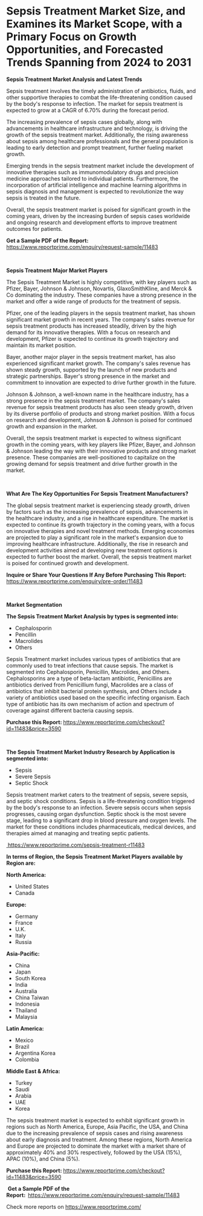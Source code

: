 <p><h1>Sepsis Treatment Market Size, and Examines its Market Scope, with a Primary Focus on Growth Opportunities, and Forecasted Trends Spanning from 2024 to 2031</h1></p><p><strong>Sepsis Treatment Market Analysis and Latest Trends</strong></p>
<p><p>Sepsis treatment involves the timely administration of antibiotics, fluids, and other supportive therapies to combat the life-threatening condition caused by the body's response to infection. The market for sepsis treatment is expected to grow at a CAGR of 6.70% during the forecast period. </p><p>The increasing prevalence of sepsis cases globally, along with advancements in healthcare infrastructure and technology, is driving the growth of the sepsis treatment market. Additionally, the rising awareness about sepsis among healthcare professionals and the general population is leading to early detection and prompt treatment, further fueling market growth.</p><p>Emerging trends in the sepsis treatment market include the development of innovative therapies such as immunomodulatory drugs and precision medicine approaches tailored to individual patients. Furthermore, the incorporation of artificial intelligence and machine learning algorithms in sepsis diagnosis and management is expected to revolutionize the way sepsis is treated in the future.</p><p>Overall, the sepsis treatment market is poised for significant growth in the coming years, driven by the increasing burden of sepsis cases worldwide and ongoing research and development efforts to improve treatment outcomes for patients.</p></p>
<p><strong>Get a Sample PDF of the Report:&nbsp;</strong> <a href="https://www.reportprime.com/enquiry/request-sample/11483">https://www.reportprime.com/enquiry/request-sample/11483</a></p>
<p>&nbsp;</p>
<p><strong>Sepsis Treatment Major Market Players</strong></p>
<p><p>The Sepsis Treatment Market is highly competitive, with key players such as Pfizer, Bayer, Johnson & Johnson, Novartis, GlaxoSmithKline, and Merck & Co dominating the industry. These companies have a strong presence in the market and offer a wide range of products for the treatment of sepsis.</p><p>Pfizer, one of the leading players in the sepsis treatment market, has shown significant market growth in recent years. The company's sales revenue for sepsis treatment products has increased steadily, driven by the high demand for its innovative therapies. With a focus on research and development, Pfizer is expected to continue its growth trajectory and maintain its market position.</p><p>Bayer, another major player in the sepsis treatment market, has also experienced significant market growth. The company's sales revenue has shown steady growth, supported by the launch of new products and strategic partnerships. Bayer's strong presence in the market and commitment to innovation are expected to drive further growth in the future.</p><p>Johnson & Johnson, a well-known name in the healthcare industry, has a strong presence in the sepsis treatment market. The company's sales revenue for sepsis treatment products has also seen steady growth, driven by its diverse portfolio of products and strong market position. With a focus on research and development, Johnson & Johnson is poised for continued growth and expansion in the market.</p><p>Overall, the sepsis treatment market is expected to witness significant growth in the coming years, with key players like Pfizer, Bayer, and Johnson & Johnson leading the way with their innovative products and strong market presence. These companies are well-positioned to capitalize on the growing demand for sepsis treatment and drive further growth in the market.</p></p>
<p>&nbsp;</p>
<p><strong>What Are The Key Opportunities For Sepsis Treatment Manufacturers?</strong></p>
<p><p>The global sepsis treatment market is experiencing steady growth, driven by factors such as the increasing prevalence of sepsis, advancements in the healthcare industry, and a rise in healthcare expenditure. The market is expected to continue its growth trajectory in the coming years, with a focus on innovative therapies and novel treatment methods. Emerging economies are projected to play a significant role in the market's expansion due to improving healthcare infrastructure. Additionally, the rise in research and development activities aimed at developing new treatment options is expected to further boost the market. Overall, the sepsis treatment market is poised for continued growth and development.</p></p>
<p><strong>Inquire or Share Your Questions If Any Before Purchasing This Report:</strong> <a href="https://www.reportprime.com/enquiry/pre-order/11483">https://www.reportprime.com/enquiry/pre-order/11483</a></p>
<p>&nbsp;</p>
<p><strong>Market Segmentation</strong></p>
<p><strong>The Sepsis Treatment Market Analysis by types is segmented into:</strong></p>
<p><ul><li>Cephalosporin</li><li>Pencillin</li><li>Macrolides</li><li>Others</li></ul></p>
<p><p>Sepsis Treatment market includes various types of antibiotics that are commonly used to treat infections that cause sepsis. The market is segmented into Cephalosporin, Penicillin, Macrolides, and Others. Cephalosporins are a type of beta-lactam antibiotic, Penicillins are antibiotics derived from Penicillium fungi, Macrolides are a class of antibiotics that inhibit bacterial protein synthesis, and Others include a variety of antibiotics used based on the specific infecting organism. Each type of antibiotic has its own mechanism of action and spectrum of coverage against different bacteria causing sepsis.</p></p>
<p><strong>Purchase this Report:&nbsp;</strong><a href="https://www.reportprime.com/checkout?id=11483&price=3590">https://www.reportprime.com/checkout?id=11483&price=3590</a></p>
<p>&nbsp;</p>
<p><strong>The Sepsis Treatment Market Industry Research by Application is segmented into:</strong></p>
<p><ul><li>Sepsis</li><li>Severe Sepsis</li><li>Septic Shock</li></ul></p>
<p><p>Sepsis treatment market caters to the treatment of sepsis, severe sepsis, and septic shock conditions. Sepsis is a life-threatening condition triggered by the body's response to an infection. Severe sepsis occurs when sepsis progresses, causing organ dysfunction. Septic shock is the most severe stage, leading to a significant drop in blood pressure and oxygen levels. The market for these conditions includes pharmaceuticals, medical devices, and therapies aimed at managing and treating septic patients.</p></p>
<p><a href="https://www.reportprime.com/sepsis-treatment-r11483">&nbsp;https://www.reportprime.com/sepsis-treatment-r11483</a></p>
<p><strong>In terms of Region, the Sepsis Treatment Market Players available by Region are:</strong></p>
<p>
    <p> <strong> North America: </strong>
        <ul>
            <li>United States</li>
            <li>Canada</li>
        </ul>
        </p> 
    <p> <strong> Europe: </strong>
        <ul>
            <li>Germany</li>
            <li>France</li>
            <li>U.K.</li>
            <li>Italy</li>
            <li>Russia</li>
        </ul>
        </p> 
    <p> <strong> Asia-Pacific: </strong>
        <ul>
            <li>China</li>
            <li>Japan</li>
            <li>South Korea</li>
            <li>India</li>
            <li>Australia</li>
            <li>China Taiwan</li>
            <li>Indonesia</li>
            <li>Thailand</li>
            <li>Malaysia</li>
        </ul>
        </p> 
    <p> <strong> Latin America: </strong>
        <ul>
            <li>Mexico</li>
            <li>Brazil</li>
            <li>Argentina Korea</li>
            <li>Colombia</li>
        </ul>
        </p> 
    <p> <strong> Middle East & Africa: </strong>
        <ul>
            <li>Turkey</li>
            <li>Saudi</li>
            <li>Arabia</li>
            <li>UAE</li>
            <li>Korea</li>
        </ul>
    </p>
    </p>
<p><p>The sepsis treatment market is expected to exhibit significant growth in regions such as North America, Europe, Asia Pacific, the USA, and China due to the increasing prevalence of sepsis cases and rising awareness about early diagnosis and treatment. Among these regions, North America and Europe are projected to dominate the market with a market share of approximately 40% and 30% respectively, followed by the USA (15%), APAC (10%), and China (5%).</p></p>
<p><strong>Purchase this Report: </strong><a href="https://www.reportprime.com/checkout?id=11483&price=3590">https://www.reportprime.com/checkout?id=11483&price=3590</a></p>
<p>&nbsp;<strong>Get a Sample PDF of the Report:&nbsp;&nbsp;</strong><a href="https://www.reportprime.com/enquiry/request-sample/11483">https://www.reportprime.com/enquiry/request-sample/11483</a></p>
<p><strong></strong></p>
<p>Check more reports on <a href="https://www.reportprime.com/">https://www.reportprime.com/</a></p>